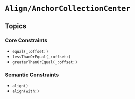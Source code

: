 # ``Align/AnchorCollectionCenter``

## Topics

### Core Constraints

- ``equal(_:offset:)``
- ``lessThanOrEqual(_:offset:)``
- ``greaterThanOrEqual(_:offset:)``

### Semantic Constraints

- ``align()``
- ``align(with:)``
